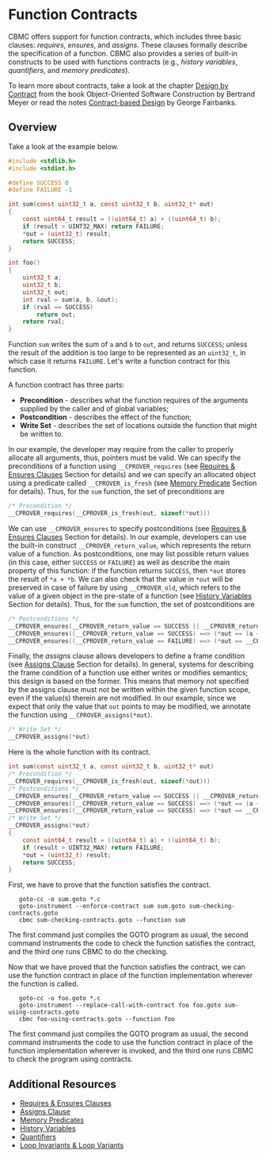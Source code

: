 # Function Contracts

CBMC offers support for function contracts, which includes three basic clauses:
_requires_, _ensures_, and _assigns_.
These clauses formally describe the specification of a function. CBMC
also provides a series of built-in constructs to be used with functions
contracts (e.g., _history variables_, _quantifiers_, and _memory predicates_).

To learn more about contracts, take a look at the chapter [Design by
Contract](http://se.inf.ethz.ch/~meyer/publications/old/dbc_chapter.pdf) from
the book Object-Oriented Software Construction by Bertrand Meyer or read the
notes [Contract-based
Design](https://www.georgefairbanks.com/york-university-contract-based-design-2021)
by George Fairbanks.

## Overview

Take a look at the example below.

```c
#include <stdlib.h>
#include <stdint.h>

#define SUCCESS 0
#define FAILURE -1

int sum(const uint32_t a, const uint32_t b, uint32_t* out)
{
    const uint64_t result = ((uint64_t) a) + ((uint64_t) b);
    if (result > UINT32_MAX) return FAILURE;
    *out = (uint32_t) result;
    return SUCCESS;
}

int foo()
{
	uint32_t a;
	uint32_t b;
	uint32_t out;
	int rval = sum(a, b, &out);
	if (rval == SUCCESS) 
		return out;
	return rval;
}
```

Function `sum` writes the sum of `a` and `b` to `out`, and returns `SUCCESS`;
unless the result of the addition is too large to be represented as an `uint32_t`, in which case it returns `FAILURE`. Let's write
a function contract for this function.

A function contract has three parts:

- **Precondition** - describes what the function requires of the arguments
  supplied by the caller and of global variables;
- **Postcondition** - describes the effect of the function;
- **Write Set** - describes the set of locations outside the function that
  might be written to.

In our example, the developer may require from the caller to properly allocate
all arguments, thus, pointers must be valid. We can specify the preconditions of
a function using `__CPROVER_requires` (see [Requires \& Ensures
Clauses](contracts-requires-and-ensures.md) Section for details) and we can
specify an allocated object using a predicate called `__CPROVER_is_fresh` (see
[Memory Predicate](contracts-memory-predicates.md) Section for details). Thus, for the `sum` function, the set
of preconditions are

```c
/* Precondition */
__CPROVER_requires(__CPROVER_is_fresh(out, sizeof(*out)))
```

We can use `__CPROVER_ensures` to specify postconditions (see [Requires \&
Ensures Clauses](contracts-requires-and-ensures.md) Section for details).  In our
example, developers can use the built-in construct `__CPROVER_return_value`,
which represents the return value of a function. As postconditions, one may list
possible return values (in this case, either `SUCCESS` or `FAILURE`) as well as
describe the main property of this function: if the function returns `SUCCESS`,
then `*out` stores the result of `*a + *b`.  We can also check that the value in
`*out` will be preserved in case of failure by using `__CPROVER_old`, which
refers to the value of a given object in the pre-state of a function (see
[History Variables](contracts-history-variables.md) Section for details). Thus, for the `sum` function, the
set of postconditions are


```c
/* Postconditions */
__CPROVER_ensures(__CPROVER_return_value == SUCCESS || __CPROVER_return_value == FAILURE)
__CPROVER_ensures((__CPROVER_return_value == SUCCESS) ==> (*out == (a + b)))
__CPROVER_ensures((__CPROVER_return_value == FAILURE) ==> (*out == __CPROVER_old(*out)))
```

Finally, the _assigns_ clause allows developers to define a frame condition (see
[Assigns Clause](contracts-assigns.md) Section for details).
In general, systems for describing the frame condition of a function
use either writes or modifies semantics; this design is based on the former.
This means that memory not specified by the assigns clause must
not be written within the given function scope, even if the value(s) therein are
not modified. In our example, since we expect that only the value that
`out` points to may be modified, we annotate the function using `__CPROVER_assigns(*out)`.

```c
/* Write Set */
__CPROVER_assigns(*out)
```

Here is the whole function with its contract.

```c
int sum(const uint32_t a, const uint32_t b, uint32_t* out)
/* Precondition */
__CPROVER_requires(__CPROVER_is_fresh(out, sizeof(*out)))
/* Postconditions */
__CPROVER_ensures(__CPROVER_return_value == SUCCESS || __CPROVER_return_value == FAILURE)
__CPROVER_ensures((__CPROVER_return_value == SUCCESS) ==> (*out == (a + b)))
__CPROVER_ensures((__CPROVER_return_value == SUCCESS) ==> (*out == __CPROVER_old(*out)))
/* Write Set */
__CPROVER_assigns(*out)
{
    const uint64_t result = ((uint64_t) a) + ((uint64_t) b);
    if (result > UINT32_MAX) return FAILURE;
    *out = (uint32_t) result;
    return SUCCESS;
}
```

First, we have to prove that the function satisfies the contract.

```shell
   goto-cc -o sum.goto *.c
   goto-instrument --enforce-contract sum sum.goto sum-checking-contracts.goto
   cbmc sum-checking-contracts.goto --function sum
```

The first command just compiles the GOTO program as usual, the second command
instruments the code to check the function satisfies the contract,
and the third one runs CBMC to do the checking.

Now that we have proved that the function satisfies the contract, we can use the function
contract in place of the function implementation wherever the function is
called.

```shell
   goto-cc -o foo.goto *.c
   goto-instrument --replace-call-with-contract foo foo.goto sum-using-contracts.goto
   cbmc foo-using-contracts.goto --function foo
```

The first command just compiles the GOTO program as usual, the second command
instruments the code to use the function contract in place of the function
implementation wherever is invoked, and the third one runs CBMC to check the
program using contracts.

## Additional Resources

- [Requires \& Ensures Clauses](contracts-requires-and-ensures.md)
- [Assigns Clause](contracts-assigns.md)
- [Memory Predicates](contracts-memory-predicates.md)
- [History Variables](contracts-history-variables.md)
- [Quantifiers](contracts-quantifiers.md)
- [Loop Invariants \& Loop Variants]()
